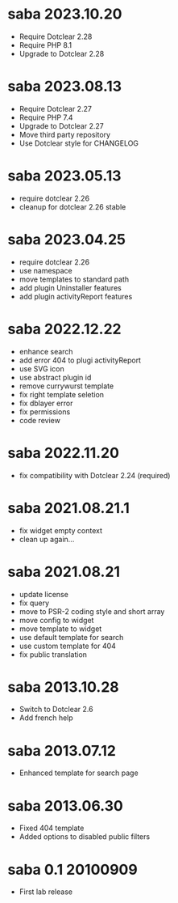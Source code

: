 saba 2023.10.20
===========================================================
* Require Dotclear 2.28
* Require PHP 8.1
* Upgrade to Dotclear 2.28

saba 2023.08.13
===========================================================
* Require Dotclear 2.27
* Require PHP 7.4
* Upgrade to Dotclear 2.27
* Move third party repository
* Use Dotclear style for CHANGELOG

saba 2023.05.13
===========================================================
* require dotclear 2.26
* cleanup for dotclear 2.26 stable

saba 2023.04.25
===========================================================
* require dotclear 2.26
* use namespace
* move templates to standard path
* add plugin Uninstaller features
* add plugin activityReport features

saba 2022.12.22
===========================================================
* enhance search
* add error 404 to plugi activityReport
* use SVG icon
* use abstract plugin id
* remove currywurst template
* fix right template seletion
* fix dblayer error
* fix permissions
* code review

saba 2022.11.20
===========================================================
* fix compatibility with Dotclear 2.24 (required)

saba 2021.08.21.1
===========================================================
* fix widget empty context
* clean up again...

saba 2021.08.21
===========================================================
* update license
* fix query
* move to PSR-2 coding style and short array
* move config to widget
* move template to widget
* use default template for search
* use custom template for 404
* fix public translation

saba 2013.10.28
===========================================================
* Switch to Dotclear 2.6
* Add french help

saba 2013.07.12
===========================================================
* Enhanced template for search page

saba 2013.06.30
===========================================================
* Fixed 404 template
* Added options to disabled public filters

saba 0.1 20100909
===========================================================
* First lab release